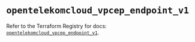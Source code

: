 # `opentelekomcloud_vpcep_endpoint_v1`

Refer to the Terraform Registry for docs: [`opentelekomcloud_vpcep_endpoint_v1`](https://registry.terraform.io/providers/opentelekomcloud/opentelekomcloud/1.36.14/docs/resources/vpcep_endpoint_v1).
